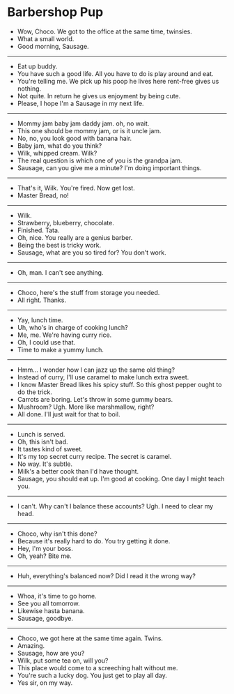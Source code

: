 # Barbershop Pup

- Wow, Choco. We got to the office at the same time, twinsies.
- What a small world.
- Good morning, Sausage.
***
- Eat up buddy.
- You have such a good life. All you have to do is play around and eat.
- You're telling me. We pick up his poop he lives here rent-free gives us nothing.
- Not quite. In return he gives us enjoyment by being cute.
- Please, I hope I'm a Sausage in my next life.
***
- Mommy jam baby jam daddy jam. oh, no wait.
- This one should be mommy jam, or is it uncle jam.
- No, no, you look good with banana hair.
- Baby jam, what do you think?
- Wilk, whipped cream. Wilk?
- The real question is which one of you is the grandpa jam.
- Sausage, can you give me a minute? I'm doing important things.
***
- That's it, Wilk. You're fired. Now get lost.
- Master Bread, no!
***
- Wilk.
- Strawberry, blueberry, chocolate.
- Finished. Tata.
- Oh, nice. You really are a genius barber.
- Being the best is tricky work.
- Sausage, what are you so tired for? You don't work.
***
- Oh, man. I can't see anything.
***
- Choco, here's the stuff from storage you needed.
- All right. Thanks.
***
- Yay, lunch time.
- Uh, who's in charge of cooking lunch?
- Me, me. We're having curry rice.
- Oh, I could use that.
- Time to make a yummy lunch.
***
- Hmm... I wonder how I can jazz up the same old thing?
- Instead of curry, I'll use caramel to make lunch extra sweet.
- I know Master Bread likes his spicy stuff. So this ghost pepper ought to do the trick.
- Carrots are boring. Let's throw in some gummy bears.
- Mushroom? Ugh. More like marshmallow, right?
- All done. I'll just wait for that to boil.
***
- Lunch is served.
- Oh, this isn't bad.
- It tastes kind of sweet.
- It's my top secret curry recipe. The secret is caramel.
- No way. It's subtle.
- Milk's a better cook than I'd have thought.
- Sausage, you should eat up. I'm good at cooking. One day I might teach you.
***
- I can't. Why can't I balance these accounts? Ugh. I need to clear my head.
***
- Choco, why isn't this done?
- Because it's really hard to do. You try getting it done.
- Hey, I'm your boss.
- Oh, yeah? Bite me.
***
- Huh, everything's balanced now? Did I read it the wrong way?
***
- Whoa, it's time to go home.
- See you all tomorrow.
- Likewise hasta banana.
- Sausage, goodbye.
***
- Choco, we got here at the same time again. Twins.
- Amazing.
- Sausage, how are you?
- Wilk, put some tea on, will you?
- This place would come to a screeching halt without me.
- You're such a lucky dog. You just get to play all day.
- Yes sir, on my way.
